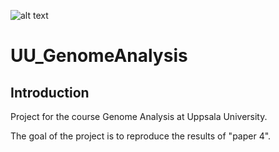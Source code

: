 ![alt text](https://github.com/hychim/UU_GenomeAnalysis/durian.png)

# UU_GenomeAnalysis
## Introduction
Project for the course Genome Analysis at Uppsala University.

The goal of the project is to reproduce the results of "paper 4".
